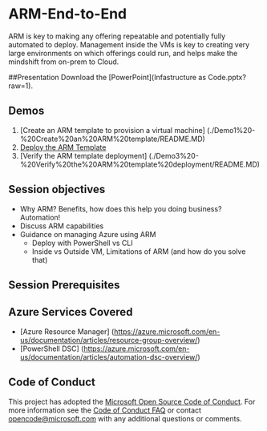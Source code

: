 # ARM-End-to-End
ARM is key to making any offering repeatable and potentially fully automated to deploy. Management inside the VMs is key to creating very large environments on which offerings could run, and helps make the mindshift from on-prem to Cloud. 

##Presentation
Download the [PowerPoint](Infastructure as Code.pptx?raw=1).


## Demos
1. [Create an ARM template to provision a virtual machine] (./Demo1%20-%20Create%20an%20ARM%20template/README.MD)
2. [Deploy the ARM Template](./Demo2%20-%20Deploy%20the%20ARM%20Template/README.MD)
3. [Verify the ARM template deployment] (./Demo3%20-%20Verify%20the%20ARM%20template%20deployment/README.MD)

## Session objectives
* Why ARM? Benefits, how does this help you doing business? Automation! 
* Discuss ARM capabilities 
* Guidance on managing Azure using ARM
    - Deploy with PowerShell vs CLI
    - Inside vs Outside VM, Limitations of ARM (and how do you solve that) 


## Session Prerequisites

## Azure Services Covered
* [Azure Resource Manager] (https://azure.microsoft.com/en-us/documentation/articles/resource-group-overview/)
* [PowerShell DSC] (https://azure.microsoft.com/en-us/documentation/articles/automation-dsc-overview/)


## Code of Conduct

This project has adopted the [Microsoft Open Source Code of Conduct](https://opensource.microsoft.com/codeofconduct/). For more information see the [Code of Conduct FAQ](https://opensource.microsoft.com/codeofconduct/faq/) or contact [opencode@microsoft.com](mailto:opencode@microsoft.com) with any additional questions or comments.
